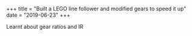 +++
title = "Built a LEGO line follower and modified gears to speed it up"
date = "2019-06-23"
+++

Learnt about gear ratios and IR